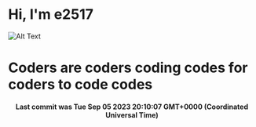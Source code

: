 # Hi, I'm e2517

![Alt Text](https://github.com/E2517/e2517/blob/master/images/background.gif)

# Coders are coders coding codes for coders to code codes

<h4 align="center">Last commit was Tue Sep 05 2023 20:10:07 GMT+0000 (Coordinated Universal Time)</h4>
